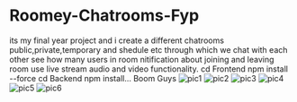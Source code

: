 # Roomey-Chatrooms-Fyp
its my final year project and i create a different chatrooms public,private,temporary and shedule etc through which we chat with each other see how many users in room nitification about joining and leaving room use live stream audio and video functionality.
cd Frontend
npm install --force
cd Backend
npm install... 
Boom Guys
![pic1](https://github.com/user-attachments/assets/643e953e-009c-4d30-a98f-4beb063e2d67)
![pic2](https://github.com/user-attachments/assets/a8c7b432-e8af-499d-810e-4267884c55d0)
![pic3](https://github.com/user-attachments/assets/6923510b-7da0-4ce9-8335-c0ba24071532)
![pic4](https://github.com/user-attachments/assets/677a3c6b-5356-4f6b-8c0c-8c24ca425328)
![pic5](https://github.com/user-attachments/assets/37f21500-a246-4f68-8363-7165bfe39cf3)
![pic6](https://github.com/user-attachments/assets/ec897bc0-5af2-4069-8e7a-e8de43b0cae4)







